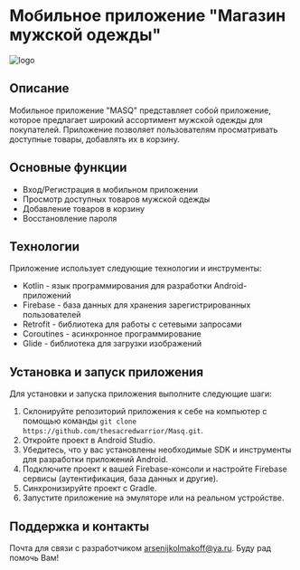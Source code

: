 # Мобильное приложение "Магазин мужской одежды"

![logo](https://github.com/thesacredwarrior/Masq/assets/79377228/9d7a2beb-d434-463d-bf22-70234994637a)

## Описание

Мобильное приложение "MASQ" представляет собой приложение, которое предлагает широкий ассортимент мужской одежды для покупателей. Приложение позволяет пользователям просматривать доступные товары, добавлять их в корзину.

## Основные функции

- Вход/Регистрация в мобильном приложении
- Просмотр доступных товаров мужской одежды
- Добавление товаров в корзину
- Восстановление пароля

## Технологии

Приложение использует следующие технологии и инструменты:

- Kotlin - язык программирования для разработки Android-приложений
- Firebase - база данных для хранения зарегистрированных пользователей
- Retrofit - библиотека для работы с сетевыми запросами
- Coroutines - асинхронное программирование
- Glide - библиотека для загрузки изображений

## Установка и запуск приложения

Для установки и запуска приложения выполните следующие шаги:

1. Склонируйте репозиторий приложения к себе на компьютер с помощью команды `git clone https://github.com/thesacredwarrior/Masq.git`.
2. Откройте проект в Android Studio.
3. Убедитесь, что у вас установлены необходимые SDK и инструменты для разработки приложений Android.
4. Подключите проект к вашей Firebase-консоли и настройте Firebase сервисы (аутентификация, база данных и другие).
5. Синхронизируйте проект с Gradle.
6. Запустите приложение на эмуляторе или на реальном устройстве.

## Поддержка и контакты

Почта для связи с разработчиком [arsenijkolmakoff@ya.ru](arsenijkolmakoff@ya.ru). Буду рад помочь Вам!
